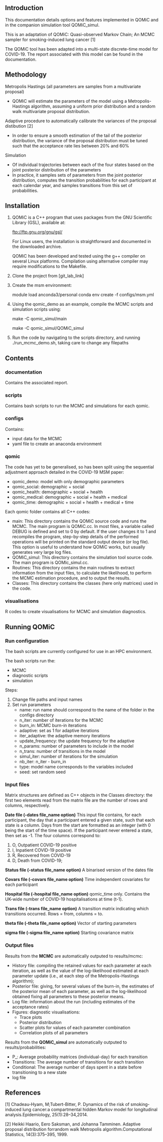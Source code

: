 ## Introduction

This documentation details options and features implemented in QOMiC and in the companion simulation tool QOMiC_simul.

This is an adaptation of QOMiC: Quasi-observed Markov Chain; An MCMC sampler for smoking-induced lung cancer [1]

The QOMiC tool has been adapted into a multi-state discrete-time model for COVID-19. The report associated with this model can be found in the documentation.

## Methodology

Metropolis Hastings (all parameters are samples from a multivariate proposal)

- QOMiC will estimate the parameters of the model using a Metropolis-Hastings algorithm, assuming a uniform prior distribution and a random walk multivariate proposal distribution. 

Adaptive procedure to automatically calibrate the variances of the proposal distibution [2]

- In order to ensure a smooth estimation of the tail of the posterior distribution, the variance of the proposal distribution must be tuned such that the acceptance rate lies between 20% and 60%

Simulation

- Of individual trajectories between each of the four states based on the joint posterior distribution of the parameters
- In practice, it samples sets of parameters from the joint posterior distribution, computes the transition probabilities for each participant at each calendar year, and samples transitions from this set of probabilities.

## Installation

1. QOMiC is a C++ program that uses packages from the GNU Scientific Library (GSL), available at:

    ftp://ftp.gnu.org/gnu/gsl/

    For Linux users, the installation is straightforward and documented in the downloaded archive.

    QOMiC has been developed and tested using the g++ compiler on several Linux platforms. Compilation using alternative compiler may require modifications to the Makefile.

2. Clone the project from [git_lab_link]

3. Create the msm environment:

    module load anconda3/personal
    conda env create -f configs/msm.yml

4. Using the qomic_demo as an example, compile the MCMC scripts and simulation scripts using:

    make -C qomic_simul/main
    
    make -C qomic_simul/QOMiC_simul
    
5. Run the code by navigating to the scripts directory, and running ./run_mcmc_demo.sh, taking care to change any filepaths

## Contents

### documentation

Contains the associated report.

### scripts

Contains bash scripts to run the MCMC and simulations for each qomic.

### configs

Contains:

- input data for the MCMC
- yaml file to create an anaconda environment

### qomic

The code has yet to be generalised, so has been split using the sequential adjustment approach detailed in the COVID-19 MSM paper:

- qomic_demo: model with only demographic parameters
- qomic_social: demographic + social
- qomic_health: demographic + social + health
- qomic_medical: demographic + social + health + medical
- qomic_time: demographic + social + health + medical + time

Each qomic folder contains all C++ codes:

- main: This directory contains the QOMiC source code and runs the MCMC. The main program is QOMiC.cc. In most files, a variable called DEBUG is defined and set to 0 by default. If the user changes it to 1 and recompiles the program, step-by-step details of the performed operations will be printed on the standard output device (or log file). This option is useful to understand how QOMiC works, but usually generates very large log files.
- QOMiC_simul: This directory contains the simulation tool source code. The main program is QOMIc_simul.cc.
- Routines: This directory contains the main routines to extract information from the input files, to calculate the likelihood, to perform the MCMC estimation procedure, and to output the results.
- Classes: This directory contains the classes (here only matrices) used in the code.

### visualisations

R codes to create visualisations for MCMC and simulation diagnostics.

## Running QOMiC

### Run configuration

The bash scripts are currently configured for use in an HPC environment.

The bash scripts run the:

- MCMC
- diagnostic scripts
- simulation

Steps: 

1. Change file paths and input names
2. Set run parameters
    - name: run name should correspond to the name of the folder in the configs directory
    - n_iter: number of iterations for the MCMC
    - burn_in: MCMC burn-in iterations
    - adaptive: set as 1 for adaptive iterations
    - iter_adaptive: the adaptive memory iterations
    - update_frequency: the update frequency for the adaptive
    - n_params: number of parameters to include in the model
    - n_trans: number of transitions in the model
    - simul_iter: number of iterations for the simulation
    - nb_iter: n_iter - burn_in
    - type: model name corresponds to the variables included
    - seed: set random seed

### Input files

Matrix structures are defined as C++ objects in the Classes directory: the first two elements read from the matrix file are the number of rows and columns, respectively.

**Date file (-dates file_name option)**
This input file contains, for each participant, the day that a participant entered a given state, such that each state is a column. Days from the start are formatted as an integer (with 0 being the start of the time space). If the participant never entered a state, then set as -1. The four columns correspond to:

1.  O, Outpatient COVID-19 positive
2.  I, Inpatient COVID-19 positive
3.  R, Recovered from COVID-19
4.  D, Death from COVID-19;

**Status file (-status file_name option)**
A binarised version of the dates file

**Covars file (-covars file_name option)**
Time independent covariates for each participant

**Hospital file (-hospital file_name option)**
qomic_time only. Contains the UK-wide number of COVID-19 hospitalisations at time (t-1).

**Trans file (-trans file_name option)**
A transition matrix indicating which transitions occurred. Rows = from, columns = to.

**theta file (-theta file_name option)**
Vector of starting parameters

**sigma file (-sigma file_name option)**
Starting covariance matrix

### Output files

Results from the **MCMC** are automatically outputed to results/mcmc:

- History file: compiling the retained values for each parameter at each iteration, as well as the value of the log-likelihood estimated at each parameter update (i.e., at each step of the Metropolis-Hastings algorithm);
- Posterior file: giving, for several values of the burn-in, the estimates of the posterior mean of each parameter, as well as the log-likelihood obtained fixing all parameters to these posterior means.
- Log file: information about the run (including estimates of the acceptance rates)
- Figures: diagnostic visualisations:
    - Trace plots
    - Posterior distribution
    - Scatter plots for values of each parameter combination
    - Correlation plots of all parameters
    
Results from the **QOMiC_simul** are automatically outputed to results/probabilities:

- P_: Average probability matrices (individual-day) for each transition
- Transitions: The average number of transitions for each transition
- Conditional: The average number of days spent in a state before transitioning to a new state
- log file
    

## References

[1] Chadeau-Hyam,  M;Tubert-Bitter, P.   Dynamics  of  the  risk  of  smoking-induced  lung  cancer:a  compartmental  hidden  Markov  model  for  longitudinal  analysis.Epidemiology,  25(1):28–34,2014.

[2] Heikki  Haario,  Eero  Saksman,  and  Johanna  Tamminen.    Adaptive  proposal  distribution  forrandom walk Metropolis algorithm.Computational Statistics, 14(3):375–395, 1999.